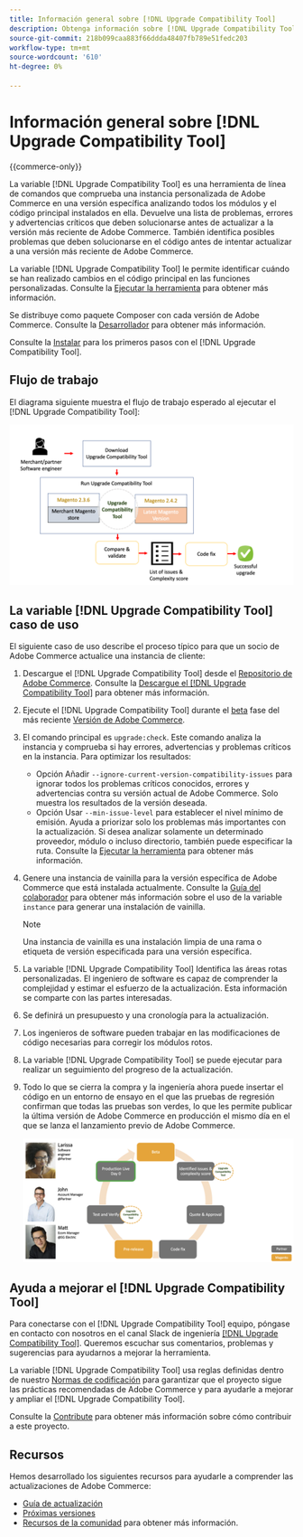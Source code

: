 ```yaml
---
title: Información general sobre [!DNL Upgrade Compatibility Tool]
description: Obtenga información sobre [!DNL Upgrade Compatibility Tool] y cómo puede ayudarle con su proyecto de Adobe Commerce.
source-git-commit: 218b099caa883f66ddda48407fb789e51fedc203
workflow-type: tm+mt
source-wordcount: '610'
ht-degree: 0%

---
```



# Información general sobre [!DNL Upgrade Compatibility Tool]

{{commerce-only}}

La variable [!DNL Upgrade Compatibility Tool] es una herramienta de línea de comandos que comprueba una instancia personalizada de Adobe Commerce en una versión específica analizando todos los módulos y el código principal instalados en ella. Devuelve una lista de problemas, errores y advertencias críticos que deben solucionarse antes de actualizar a la versión más reciente de Adobe Commerce. También identifica posibles problemas que deben solucionarse en el código antes de intentar actualizar a una versión más reciente de Adobe Commerce.

La variable [!DNL Upgrade Compatibility Tool] le permite identificar cuándo se han realizado cambios en el código principal en las funciones personalizadas. Consulte la [Ejecutar la herramienta](../upgrade-compatibility-tool/run.md) para obtener más información.

Se distribuye como paquete Composer con cada versión de Adobe Commerce. Consulte la [Desarrollador](../upgrade-compatibility-tool/developer.md) para obtener más información.

Consulte la [Instalar](../upgrade-compatibility-tool/install.md) para los primeros pasos con el [!DNL Upgrade Compatibility Tool].

## Flujo de trabajo

El diagrama siguiente muestra el flujo de trabajo esperado al ejecutar el [!DNL Upgrade Compatibility Tool]:

![[!DNL Upgrade Compatibility Tool] Diagrama](../../assets/upgrade-guide/mvp-diagram-v3.png)

## La variable [!DNL Upgrade Compatibility Tool] caso de uso

El siguiente caso de uso describe el proceso típico para que un socio de Adobe Commerce actualice una instancia de cliente:

1. Descargue el [!DNL Upgrade Compatibility Tool] desde el [Repositorio de Adobe Commerce](https://repo.magento.com/). Consulte la [Descargue el [!DNL Upgrade Compatibility Tool]](../upgrade-compatibility-tool/install.md#download-the-upgrade-compatibility-tool) para obtener más información.
1. Ejecute el [!DNL Upgrade Compatibility Tool] durante el [beta](https://devdocs.magento.com/release/beta-program.html) fase del más reciente [Versión de Adobe Commerce](https://devdocs.magento.com/release/).
1. El comando principal es `upgrade:check`. Este comando analiza la instancia y comprueba si hay errores, advertencias y problemas críticos en la instancia. Para optimizar los resultados:

   - Opción Añadir `--ignore-current-version-compatibility-issues` para ignorar todos los problemas críticos conocidos, errores y advertencias contra su versión actual de Adobe Commerce. Solo muestra los resultados de la versión deseada.
   - Opción Usar `--min-issue-level` para establecer el nivel mínimo de emisión. Ayuda a priorizar solo los problemas más importantes con la actualización. Si desea analizar solamente un determinado proveedor, módulo o incluso directorio, también puede especificar la ruta. Consulte la [Ejecutar la herramienta](https://experienceleague.adobe.com/docs/commerce-operations/upgrade-guide/upgrade-compatibility-tool/run.html?lang=en) para obtener más información.

1. Genere una instancia de vainilla para la versión específica de Adobe Commerce que está instalada actualmente. Consulte la [Guía del colaborador](https://devdocs.magento.com/contributor-guide/contributing.html#vanilla-pr) para obtener más información sobre el uso de la variable `instance` para generar una instalación de vainilla.

   >[!NOTE]
   >
   >Una instancia de vainilla es una instalación limpia de una rama o etiqueta de versión especificada para una versión específica.

1. La variable [!DNL Upgrade Compatibility Tool] Identifica las áreas rotas personalizadas. El ingeniero de software es capaz de comprender la complejidad y estimar el esfuerzo de la actualización. Esta información se comparte con las partes interesadas.
1. Se definirá un presupuesto y una cronología para la actualización.
1. Los ingenieros de software pueden trabajar en las modificaciones de código necesarias para corregir los módulos rotos.
1. La variable [!DNL Upgrade Compatibility Tool] se puede ejecutar para realizar un seguimiento del progreso de la actualización.
1. Todo lo que se cierra la compra y la ingeniería ahora puede insertar el código en un entorno de ensayo en el que las pruebas de regresión confirman que todas las pruebas son verdes, lo que les permite publicar la última versión de Adobe Commerce en producción el mismo día en el que se lanza el lanzamiento previo de Adobe Commerce.

   ![[!DNL Upgrade Compatibility Tool] audiencia](../../assets/upgrade-guide/audience-uct-v3.png)

## Ayuda a mejorar el [!DNL Upgrade Compatibility Tool]

Para conectarse con el [!DNL Upgrade Compatibility Tool] equipo, póngase en contacto con nosotros en el canal Slack de ingeniería [[!DNL Upgrade Compatibility Tool]](https://magentocommeng.slack.com/archives/C019Y143U9F). Queremos escuchar sus comentarios, problemas y sugerencias para ayudarnos a mejorar la herramienta.

La variable [!DNL Upgrade Compatibility Tool] usa reglas definidas dentro de nuestro [Normas de codificación](https://devdocs.magento.com/guides/v2.4/coding-standards/bk-coding-standards.html) para garantizar que el proyecto sigue las prácticas recomendadas de Adobe Commerce y para ayudarle a mejorar y ampliar el [!DNL Upgrade Compatibility Tool].

Consulte la [Contribute](https://devdocs.magento.com/guides/v2.4/coding-standards/contributing.html)  para obtener más información sobre cómo contribuir a este proyecto.

## Recursos

Hemos desarrollado los siguientes recursos para ayudarle a comprender las actualizaciones de Adobe Commerce:

- [Guía de actualización](https://experienceleague.adobe.com/docs/commerce-operations/upgrade-guide/overview.html)
- [Próximas versiones](https://devdocs.magento.com/release/)
- [Recursos de la comunidad](https://devdocs.magento.com/community/resources/resources.html) para obtener más información.
